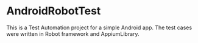 # AndroidRobotTest
This is a Test Automation project for a simple Android app. The test cases were written in Robot framework and AppiumLibrary.
